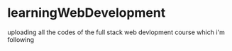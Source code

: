 # learningWebDevelopment
uploading all the codes of the full stack web devlopment course which i'm following
